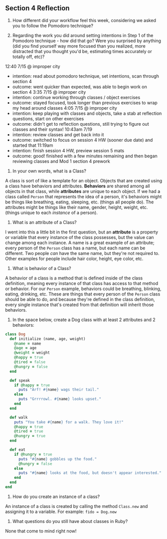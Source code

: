 ## Section 4 Reflection

1. How different did your workflow feel this week, considering we asked you to follow the Pomodoro technique?

1. Regarding the work you did around setting intentions in Step 1 of the Pomodoro technique - how did that go? Were you surprised by anything (did you find yourself way more focused than you realized, more distracted that you thought you'd be, estimating times accurately or totally off, etc)?

12:40 7/15 @ improper city
 - intention: read about pomodoro technique, set intentions, scan through section 4
 - outcome: went quicker than expected, was able to begin work on section 4
3:35 7/15 @ improper city
 - intention: continue working through classes / object exercises
 - outcome: stayed focused, took longer than previous exercises to wrap my head around classes
4:05 7/15 @ improper city
 - intention: keep playing with classes and objects, take a stab at reflection questions, start on other exercises
 - outcome: didn't get to reflection questions, still trying to figure out classes and their syntax!
 10:43am 7/19
 - intention: review classes and get back into it
 - outcome: switched to focus on session 4 HW (sooner due date) and started that
 11:19am
 - intention: finish session 4 HW, preview session 5 mats
 - outcome: good! finished with a few minutes remaining and then began reviewing classes and Mod 1 section 4 prework


1. In your own words, what is a Class?

A class is sort of like a template for an object. Objects that are created using a class have behaviors and attributes. **Behaviors** are shared among all objects in that class, while **attributes** are unique to each object. If we had a class called `Person` that represents the idea of a person, it's behaviors might be things like breathing, eating, sleeping, etc. (things all people do). The attributes might be things like their name, gender, height, weight, etc. (things unique to each _instance_ of a person).

1. What is an attribute of a Class?

I went into this a little bit in the first question, but an **attribute** is a property or variable that every instance of the class possesses, but the value can change among each instance. A name is a great example of an attribute; every person of the `Person` class has a name, but each name can be different. Two people _can_ have the same name, but they're not required to. Other examples for people include hair color, height, eye color, etc.

1. What is behavior of a Class?

A behavior of a class is a method that is defined inside of the class definition, meaning every instance of that class has access to that method or behavior. For our `Person` example, behaviors could be breathing, blinking, eating, drinking, etc. These are things that every person of the `Person` class should be able to do, and because they're defined in the class definition, every single instance that's created from that definition will inherit those behaviors.

1. In the space below, create a Dog class with at least 2 attributes and 2 behaviors:

```rb
class Dog
  def initialize (name, age, weight)
    @name = name
    @age = age
    @weight = weight
    @happy = true
    @tired = false
    @hungry = false
  end

  def speak
    if @happy = true
      puts "Arf! #{name} wags their tail."
    else
      puts "Grrrrowl. #{name} looks upset."
    end
  end

  def walk
    puts "You take #{name} for a walk. They love it!"
    @happy = true
    @tired = true
    @hungry = true
  end

  def eat
    if @hungry = true
      puts "#{name} gobbles up the food."
      @hungry = false
    else
      puts "#{name} looks at the food, but doesn't appear interested."
    end
  end
end
```

1. How do you create an instance of a class?

An instance of a class is created by calling the method `Class.new` and assigning it to a variable. For example: `fido = Dog.new`

1. What questions do you still have about classes in Ruby?

None that come to mind right now!
